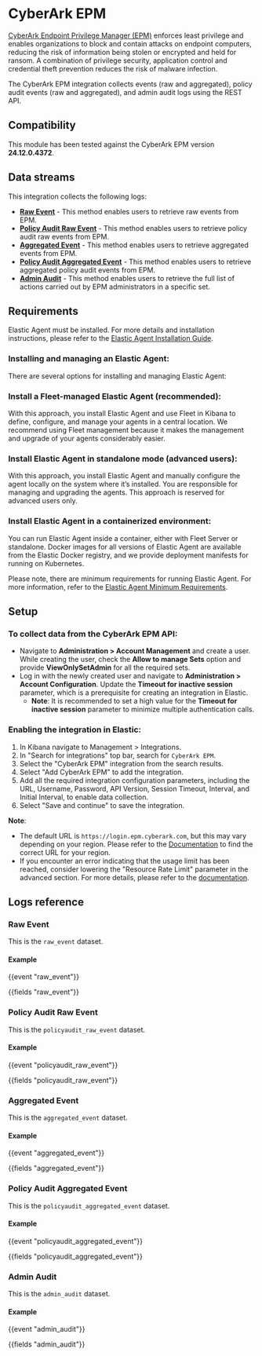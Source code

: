 # CyberArk EPM

[CyberArk Endpoint Privilege Manager (EPM)](https://www.cyberark.com/products/endpoint-privilege-manager/) enforces least privilege and enables organizations to block and contain attacks on endpoint computers, reducing the risk of information being stolen or encrypted and held for ransom. A combination of privilege security, application control and credential theft prevention reduces the risk of malware infection.

The CyberArk EPM integration collects events (raw and aggregated), policy audit events (raw and aggregated), and admin audit logs using the REST API.

## Compatibility

This module has been tested against the CyberArk EPM version **24.12.0.4372**.

## Data streams

This integration collects the following logs:

- **[Raw Event](https://docs.cyberark.com/epm/latest/en/content/webservices/getdetailedrawevents.htm)** - This method enables users to retrieve raw events from EPM.
- **[Policy Audit Raw Event](https://docs.cyberark.com/epm/latest/en/content/webservices/getpolicyauditraweventdetails.htm)** - This method enables users to retrieve policy audit raw events from EPM.
- **[Aggregated Event](https://docs.cyberark.com/epm/latest/en/content/webservices/getaggregatedevents.htm)** - This method enables users to retrieve aggregated events from EPM.
- **[Policy Audit Aggregated Event](https://docs.cyberark.com/epm/latest/en/content/webservices/getaggregatedpolicyaudits.htm)** - This method enables users to retrieve aggregated policy audit events from EPM.
- **[Admin Audit](https://docs.cyberark.com/epm/latest/en/content/webservices/getadminauditdata.htm)** - This method enables users to retrieve the full list of actions carried out by EPM administrators in a specific set.

## Requirements

Elastic Agent must be installed. For more details and installation instructions, please refer to the [Elastic Agent Installation Guide](https://www.elastic.co/guide/en/fleet/current/elastic-agent-installation.html).

### Installing and managing an Elastic Agent:

There are several options for installing and managing Elastic Agent:

### Install a Fleet-managed Elastic Agent (recommended):

With this approach, you install Elastic Agent and use Fleet in Kibana to define, configure, and manage your agents in a central location. We recommend using Fleet management because it makes the management and upgrade of your agents considerably easier.

### Install Elastic Agent in standalone mode (advanced users):

With this approach, you install Elastic Agent and manually configure the agent locally on the system where it’s installed. You are responsible for managing and upgrading the agents. This approach is reserved for advanced users only.

### Install Elastic Agent in a containerized environment:

You can run Elastic Agent inside a container, either with Fleet Server or standalone. Docker images for all versions of Elastic Agent are available from the Elastic Docker registry, and we provide deployment manifests for running on Kubernetes.

Please note, there are minimum requirements for running Elastic Agent. For more information, refer to the [Elastic Agent Minimum Requirements](https://www.elastic.co/guide/en/fleet/current/elastic-agent-installation.html#elastic-agent-installation-minimum-requirements).

## Setup

### To collect data from the CyberArk EPM API:

- Navigate to **Administration > Account Management** and create a user. While creating the user, check the **Allow to manage Sets** option and provide **ViewOnlySetAdmin** for all the required sets.
- Log in with the newly created user and navigate to **Administration > Account Configuration**. Update the **Timeout for inactive session** parameter, which is a prerequisite for creating an integration in Elastic.
    - **Note**: It is recommended to set a high value for the **Timeout for inactive session** parameter to minimize multiple authentication calls.

### Enabling the integration in Elastic:

1. In Kibana navigate to Management > Integrations.
2. In "Search for integrations" top bar, search for `CyberArk EPM`.
3. Select the "CyberArk EPM" integration from the search results.
4. Select "Add CyberArk EPM" to add the integration.
5. Add all the required integration configuration parameters, including the URL, Username, Password, API Version, Session Timeout, Interval, and Initial Interval, to enable data collection.
6. Select "Save and continue" to save the integration.

**Note**:
  - The default URL is `https://login.epm.cyberark.com`, but this may vary depending on your region. Please refer to the [Documentation](https://docs.cyberark.com/epm/latest/en/content/webservices/webservicesintro.htm#EPMdispatcherservername) to find the correct URL for your region.
  - If you encounter an error indicating that the usage limit has been reached, consider lowering the "Resource Rate Limit" parameter in the advanced section. For more details, please refer to the [documentation](https://docs.cyberark.com/epm/latest/en/content/webservices/webservicesintro.htm#APIlimitations).

## Logs reference

### Raw Event

This is the `raw_event` dataset.

#### Example

{{event "raw_event"}}

{{fields "raw_event"}}

### Policy Audit Raw Event

This is the `policyaudit_raw_event` dataset.

#### Example

{{event "policyaudit_raw_event"}}

{{fields "policyaudit_raw_event"}}

### Aggregated Event

This is the `aggregated_event` dataset.

#### Example

{{event "aggregated_event"}}

{{fields "aggregated_event"}}

### Policy Audit Aggregated Event

This is the `policyaudit_aggregated_event` dataset.

#### Example

{{event "policyaudit_aggregated_event"}}

{{fields "policyaudit_aggregated_event"}}

### Admin Audit

This is the `admin_audit` dataset.

#### Example

{{event "admin_audit"}}

{{fields "admin_audit"}}

